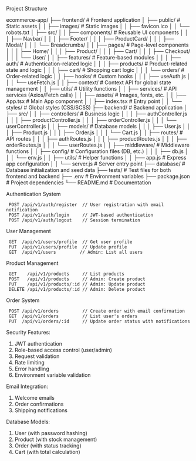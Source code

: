 Project Structure

ecommerce-app/
├── frontend/                  # Frontend application
│   ├── public/                # Static assets
│   │   ├── images/            # Static images
│   │   ├── favicon.ico
│   │   └── robots.txt
│   ├── src/
│   │   ├── components/        # Reusable UI components
│   │   │   ├── Navbar/
│   │   │   ├── Footer/
│   │   │   ├── ProductCard/
│   │   │   ├── Modal/
│   │   │   └── Breadcrumbs/
│   │   ├── pages/             # Page-level components
│   │   │   ├── Home/
│   │   │   ├── Product/
│   │   │   ├── Cart/
│   │   │   ├── Checkout/
│   │   │   └── User/
│   │   ├── features/          # Feature-based modules
│   │   │   ├── auth/          # Authentication-related logic
│   │   │   ├── products/      # Product-related state and logic
│   │   │   ├── cart/          # Shopping cart logic
│   │   │   └── orders/        # Order-related logic
│   │   ├── hooks/             # Custom hooks
│   │   │   ├── useAuth.js
│   │   │   └── useFetch.js
│   │   ├── context/           # Context API for global state management
│   │   ├── utils/             # Utility functions
│   │   ├── services/          # API services (Axios/Fetch calls)
│   │   ├── assets/            # Images, fonts, etc.
│   │   ├── App.tsx            # Main App component
│   │   ├── index.tsx          # Entry point
│   │   └── styles/            # Global styles (CSS/SCSS)
├── backend/                   # Backend application
│   ├── src/
│   │   ├── controllers/       # Business logic
│   │   │   ├── authController.js
│   │   │   ├── productController.js
│   │   │   ├── orderController.js
│   │   │   └── userController.js
│   │   ├── models/            # Database models
│   │   │   ├── User.js
│   │   │   ├── Product.js
│   │   │   ├── Order.js
│   │   │   └── Cart.js
│   │   ├── routes/            # API routes
│   │   │   ├── authRoutes.js
│   │   │   ├── productRoutes.js
│   │   │   ├── orderRoutes.js
│   │   │   └── userRoutes.js
│   │   ├── middleware/        # Middleware functions
│   │   ├── config/            # Configuration files (DB, etc.)
│   │   │   ├── db.js
│   │   │   └── env.js
│   │   ├── utils/             # Helper functions
│   │   ├── app.js             # Express app configuration
│   │   └── server.js          # Server entry point
├── database/                  # Database initialization and seed data
├── tests/                     # Test files for both frontend and backend
├── .env                       # Environment variables
├── package.json               # Project dependencies
└── README.md                  # Documentation


Authentication System

     POST /api/v1/auth/register  // User registration with email notification
     POST /api/v1/auth/login     // JWT-based authentication
     POST /api/v1/auth/logout    // Session termination

  
User Management

     GET  /api/v1/users/profile  // Get user profile
     PUT  /api/v1/users/profile  // Update profile
     GET  /api/v1/users         // Admin: List all users

Product Management

     GET    /api/v1/products     // List products
     POST   /api/v1/products     // Admin: Create product
     PUT    /api/v1/products/:id // Admin: Update product
     DELETE /api/v1/products/:id // Admin: Delete product

Order System

     POST /api/v1/orders         // Create order with email confirmation
     GET  /api/v1/orders         // List user's orders
     PUT  /api/v1/orders/:id     // Update order status with notifications


Security Features:
1. JWT authentication
2. Role-based access control (user/admin)
3. Request validation
4. Rate limiting
5. Error handling
6. Environment variable validation

Email Integration:
1. Welcome emails
2. Order confirmations
3. Shipping notifications

Database Models:
1. User (with password hashing)
2. Product (with stock management)
3. Order (with status tracking)
4. Cart (with total calculation)